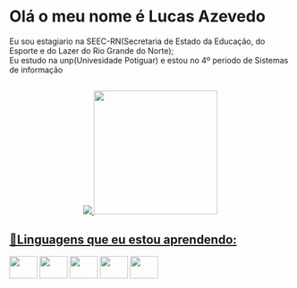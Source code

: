 
<h1>Olá o meu nome é Lucas Azevedo</h1>
  
Eu sou estagiario na SEEC-RN(Secretaria de Estado da Educação, do Esporte e do Lazer do Rio Grande do Norte);<br>
Eu estudo na unp(Univesidade Potiguar) e estou no 4º periodo de Sistemas de informação

##
<div align="center" >
<a href="https://github.com/LucasAzevedoCosta" >
<img src="https://github-readme-stats.vercel.app/api?username=LucasAzevedoCosta&show_icons=true&show=discussions_answered&theme=ambient_gradient" >
<img height="221" src="https://github-readme-stats.vercel.app/api/top-langs/?username=LucasAzevedoCosta&layout=donut&theme=prussian" >
</div>


<div style="display: inline_block" >
  <h2>📖Linguagens que eu estou aprendendo:</h2>
  <a target="_blank" href="#"><img src="https://cdn.jsdelivr.net/gh/devicons/devicon@latest/icons/javascript/javascript-original.svg" width="50" height="40" /><a/>
  <a target="_blank" href="#"><img src="https://cdn.jsdelivr.net/gh/devicons/devicon@latest/icons/typescript/typescript-original.svg" width="50" height="40" /><a/>
  <a target="_blank" href="https://dev.java/"><img src="https://cdn.jsdelivr.net/gh/devicons/devicon@latest/icons/java/java-original.svg" width="50" height="40" /><a/>
  <a target="_blank" href="https://www.python.org"><img src="https://cdn.jsdelivr.net/gh/devicons/devicon@latest/icons/python/python-original.svg" width="50" height="40" /><a/>
  <a target="_blank" href="https://git-scm.com/"><img src="https://cdn.jsdelivr.net/gh/devicons/devicon@latest/icons/git/git-original.svg" width="50" height="40" /><a/>

</div>
